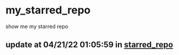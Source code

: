 # my_starred_repo
show me my starred repo

update at 04/21/22 01:05:59 in [starred_repo](./index.html)
---

